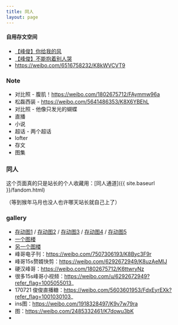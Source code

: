 ```yaml
---
title: 同人
layout: page
---
```


#### 自用存文空间
* [【峰俊】你给我的风](https://www.douban.com/group/topic/213977962/)
* [【峰俊】不能抱着别人哭](https://weibo.com/5888715850/K95DnrNQH)
* https://weibo.com/6516758232/K8kWVCVT9




### Note
* 对比照 - 腹肌！https://weibo.com/1802675712/FAymmw96a
* 松磊西装 - https://weibo.com/5641486353/K8X6YBEhL
* 对比照 - 他像只发光的蝴蝶
* 直播
* 小说
* 超话 - 两个超话
* lofter
* 存文
* 图集



### 同人
<span class="text-hidden">这个页面真的只是站长的个人收藏用：</span>[同人通道]({{ site.baseurl }}/fandom.html) 

<span class="text-hidden text-delete">（等到猴年马月也没人也许哪天站长就自己上了）</span>



### gallery
* [存动图1](https://www.douban.com/group/topic/213196055/) / [存动图2](https://www.douban.com/group/topic/212490643/) / [存动图3](https://www.douban.com/group/topic/214153399/) / [存动图4](https://www.douban.com/group/topic/212460825/) / [存动图5](https://www.douban.com/group/topic/214343772/)
* [一个图楼](https://www.douban.com/group/topic/212707810/)
* [另一个图楼](https://www.douban.com/group/topic/215156758/)
* 峰哥电子刊：https://weibo.com/7507306193/K8Byc3F9r
* 峰哥15s赘婿快剪：https://weibo.com/6292672949/K8uzAeMlJ
* 硬汉峰哥：https://weibo.com/1802675712/K6ttwryNz
* 很多15s峰哥小视频：https://weibo.com/u/6292672949?refer_flag=1005055013_
* 170721 俊俊直播糖：https://weibo.com/5603601953/FdxEyrEXk?refer_flag=1001030103_
* ins图：https://weibo.com/1918328497/K9v7w79ra
* 图：https://weibo.com/2485332461/K7dowu3bK
* 